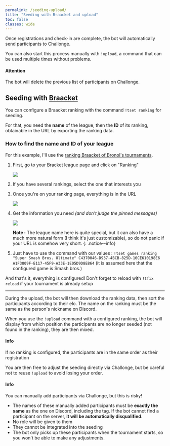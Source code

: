 ```yaml
---
permalink: /seeding-upload/
title: "Seeding with Braacket and upload"
toc: false
classes: wide
---
```


Once registrations and check-in are complete, the bot will automatically send participants to Challonge.

You can also start this process manually with `!upload`, a command that can be used multiple times without problems.

<div markdown="1" class="notice--danger">

<h4 class="no_toc">Attention</h4>

The bot will delete the previous list of participants on Challonge.

</div>

## Seeding with [Braacket](https://braacket.com/)

You can configure a Braacket ranking with the command `!tset ranking` for seeding.

For that, you need the **name** of the league, then the **ID** of its ranking, obtainable in the URL by exporting the ranking data.

### How to find the name and ID of your league

For this example, I'll use the [ranking Braacket of Bronol's tournaments](https://braacket.com/league/C4370046-D937-4BCB-825D-10CE610198E6/).

1. First, go to your Bracket league page and click on "Ranking"

   ![](https://i.imgur.com/BjWuUvr.png)

2. If you have several rankings, select the one that interests you

3. Once you're on your ranking page, everything is in the URL

   ![](https://i.imgur.com/FtFG1Jl.png)

4. Get the information you need *(and don't judge the pinned messages)*

   ![](https://i.imgur.com/qwOzhXv.png)

   **Note :** The league name here is quite special, but it can also have a much more natural form (I think it's just customizable), so do not panic if your URL is somehow very short.
   {: .notice--info}

5. Just have to use the command with our values : `!tset games ranking "Super Smash Bros. Ultimate" C4370046-D937-4BCB-825D-10CE610198E6 A1F3809F-E117-45F9-A33E-1E05D9D8E864` (it is assumed here that the configured game is Smash bros.)

And that's it, everything is configured! Don't forget to reload with `!tfix reload` if your tournament is already setup

----

During the upload, the bot will then download the ranking data, then sort the participants according to their elo. The name on the ranking must be the same as the person's nickname on Discord.

When you use the `!upload` command with a configured ranking, the bot will display from which position the participants are no longer seeded (not found in the ranking), they are then mixed.

<div markdown="1" class="notice--info">

<h4 class="no_toc">Info</h4>

If no ranking is configured, the participants are in the same order as their registration

</div>

You are then free to adjust the seeding directly via Challonge, but be careful not to reuse `!upload` to avoid losing your order.

<div markdown="1" class="notice--warning">

<h4 class="no_toc">Info</h4>

You can manually add participants via Challonge, but this is risky!

- The names of these manually added participants must be **exactly the same** as the one on Discord, including the tag. If the bot cannot find a participant on the server, **it will be automatically disqualified**.
- No role will be given to them
- They cannot be integrated into the seeding
- The bot only picks up these participants when the tournament starts, so you won't be able to make any adjustments.

</div>
